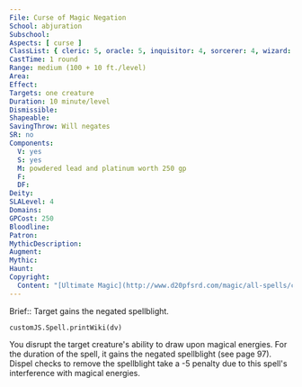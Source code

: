 ```yaml
---
File: Curse of Magic Negation
School: abjuration
Subschool: 
Aspects: [ curse ]
ClassList: { cleric: 5, oracle: 5, inquisitor: 4, sorcerer: 4, wizard: 4, witch: 4, occultist: 4, psychic: 4, mesmerist: 3 }
CastTime: 1 round
Range: medium (100 + 10 ft./level)
Area: 
Effect: 
Targets: one creature
Duration: 10 minute/level
Dismissible: 
Shapeable: 
SavingThrow: Will negates
SR: no
Components:
  V: yes
  S: yes
  M: powdered lead and platinum worth 250 gp
  F: 
  DF: 
Deity: 
SLALevel: 4
Domains: 
GPCost: 250
Bloodline: 
Patron: 
MythicDescription: 
Augment: 
Mythic: 
Haunt: 
Copyright:
  Content: "[Ultimate Magic](http://www.d20pfsrd.com/magic/all-spells/c/curse-of-magic-negation)"
---
```

Brief:: Target gains the negated spellblight.

```dataviewjs
customJS.Spell.printWiki(dv)
```

You disrupt the target creature's ability to draw upon magical energies. For the duration of the spell, it gains the negated spellblight (see page 97). Dispel checks to remove the spellblight take a -5 penalty due to this spell's interference with magical energies.
